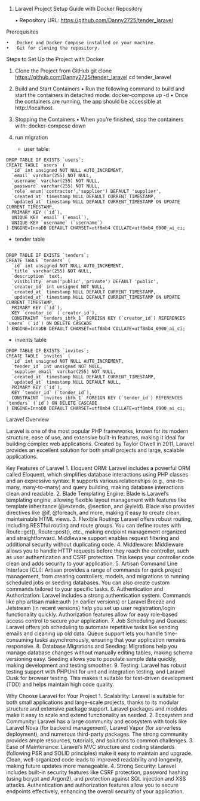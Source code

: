 1. Laravel Project Setup Guide with Docker
   Repository

	•	Repository URL: https://github.com/Danny2725/tender_laravel

Prerequisites

	•	Docker and Docker Compose installed on your machine.
	•	Git for cloning the repository.
 Steps to Set Up the Project with Docker

1. Clone the Project from GitHub
git clone https://github.com/Danny2725/tender_laravel
cd tender_laravel
2. Build and Start Containers
•	Run the following command to build and start the containers in detached mode:
    docker-compose up -d
•	Once the containers are running, the app should be accessible at http://localhost.

3. Stopping the Containers
•	When you’re finished, stop the containers with:
docker-compose down
4. run migration
   - user table:
```
DROP TABLE IF EXISTS `users`;
CREATE TABLE `users` (
  `id` int unsigned NOT NULL AUTO_INCREMENT,
  `email` varchar(255) NOT NULL,
  `username` varchar(255) NOT NULL,
  `password` varchar(255) NOT NULL,
  `role` enum('contractor','supplier') DEFAULT 'supplier',
  `created_at` timestamp NULL DEFAULT CURRENT_TIMESTAMP,
  `updated_at` timestamp NULL DEFAULT CURRENT_TIMESTAMP ON UPDATE CURRENT_TIMESTAMP,
  PRIMARY KEY (`id`),
  UNIQUE KEY `email` (`email`),
  UNIQUE KEY `username` (`username`)
) ENGINE=InnoDB DEFAULT CHARSET=utf8mb4 COLLATE=utf8mb4_0900_ai_ci;
```

- tender table
```

DROP TABLE IF EXISTS `tenders`;
CREATE TABLE `tenders` (
  `id` int unsigned NOT NULL AUTO_INCREMENT,
  `title` varchar(255) NOT NULL,
  `description` text,
  `visibility` enum('public','private') DEFAULT 'public',
  `creator_id` int unsigned NOT NULL,
  `created_at` timestamp NULL DEFAULT CURRENT_TIMESTAMP,
  `updated_at` timestamp NULL DEFAULT CURRENT_TIMESTAMP ON UPDATE CURRENT_TIMESTAMP,
  PRIMARY KEY (`id`),
  KEY `creator_id` (`creator_id`),
  CONSTRAINT `tenders_ibfk_1` FOREIGN KEY (`creator_id`) REFERENCES `users` (`id`) ON DELETE CASCADE
) ENGINE=InnoDB DEFAULT CHARSET=utf8mb4 COLLATE=utf8mb4_0900_ai_ci;
```

- invents table
```
DROP TABLE IF EXISTS `invites`;
CREATE TABLE `invites` (
  `id` int unsigned NOT NULL AUTO_INCREMENT,
  `tender_id` int unsigned NOT NULL,
  `supplier_email` varchar(255) NOT NULL,
  `created_at` timestamp NULL DEFAULT CURRENT_TIMESTAMP,
  `updated_at` timestamp NULL DEFAULT NULL,
  PRIMARY KEY (`id`),
  KEY `tender_id` (`tender_id`),
  CONSTRAINT `invites_ibfk_1` FOREIGN KEY (`tender_id`) REFERENCES `tenders` (`id`) ON DELETE CASCADE
) ENGINE=InnoDB DEFAULT CHARSET=utf8mb4 COLLATE=utf8mb4_0900_ai_ci;
```
Laravel Overview

Laravel is one of the most popular PHP frameworks, known for its modern structure, ease of use, and extensive built-in features, making it ideal for building complex web applications. Created by Taylor Otwell in 2011, Laravel provides an excellent solution for both small projects and large, scalable applications.

Key Features of Laravel
	1.	Eloquent ORM:
Laravel includes a powerful ORM called Eloquent, which simplifies database interactions using PHP classes and an expressive syntax. It supports various relationships (e.g., one-to-many, many-to-many) and query building, making database interactions clean and readable.
	2.	Blade Templating Engine:
Blade is Laravel’s templating engine, allowing flexible layout management with features like template inheritance (@extends, @section, and @yield). Blade also provides directives like @if, @foreach, and more, making it easy to create clean, maintainable HTML views.
	3.	Flexible Routing:
Laravel offers robust routing, including RESTful routing and route groups. You can define routes with Route::get(), Route::post(), etc., making endpoint management organized and straightforward. Middleware support enables request filtering and additional security without duplicating code.
	4.	Middleware:
Middleware allows you to handle HTTP requests before they reach the controller, such as user authentication and CSRF protection. This keeps your controller code clean and adds security to your application.
	5.	Artisan Command Line Interface (CLI):
Artisan provides a range of commands for quick project management, from creating controllers, models, and migrations to running scheduled jobs or seeding databases. You can also create custom commands tailored to your specific tasks.
	6.	Authentication and Authorization:
Laravel includes a strong authentication system. Commands like php artisan make:auth (in earlier versions) or Laravel Breeze and Jetstream (in recent versions) help you set up user registration/login functionality quickly. Authorization features allow for easy role-based access control to secure your application.
	7.	Job Scheduling and Queues:
Laravel offers job scheduling to automate repetitive tasks like sending emails and cleaning up old data. Queue support lets you handle time-consuming tasks asynchronously, ensuring that your application remains responsive.
	8.	Database Migrations and Seeding:
Migrations help you manage database changes without manually editing tables, making schema versioning easy. Seeding allows you to populate sample data quickly, making development and testing smoother.
	9.	Testing:
Laravel has robust testing support with PHPUnit for unit and integration testing, and Laravel Dusk for browser testing. This makes it suitable for test-driven development (TDD) and helps maintain high code quality.

Why Choose Laravel for Your Project
	1.	Scalability:
Laravel is suitable for both small applications and large-scale projects, thanks to its modular structure and extensive package support. Laravel packages and modules make it easy to scale and extend functionality as needed.
	2.	Ecosystem and Community:
Laravel has a large community and ecosystem with tools like Laravel Nova (for backend management), Laravel Vapor (for serverless deployment), and numerous third-party packages. The strong community provides ample resources, tutorials, and solutions to common challenges.
	3.	Ease of Maintenance:
Laravel’s MVC structure and coding standards (following PSR and SOLID principles) make it easy to maintain and upgrade. Clean, well-organized code leads to improved readability and longevity, making future updates more manageable.
	4.	Strong Security:
Laravel includes built-in security features like CSRF protection, password hashing (using bcrypt and Argon2), and protection against SQL injection and XSS attacks. Authentication and authorization features allow you to secure endpoints effectively, enhancing the overall security of your application.
